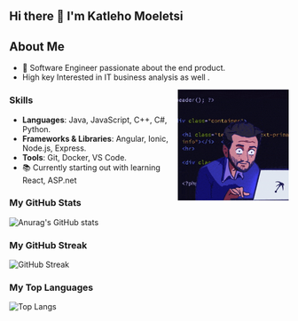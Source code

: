 ## Hi there 👋 I'm Katleho Moeletsi



## About Me
- 🌟 Software Engineer passionate about the end product.
- High key Interested in IT business analysis as well .
<img align="right" alt="Coding" width="200" src="https://github.com/KatlehoMoeletsi/KatlehoMoeletsi/raw/main/200w.gif">



### Skills

- **Languages**: Java, JavaScript, C++, C#, Python.
- **Frameworks & Libraries**: Angular, Ionic, Node.js, Express.
- **Tools**: Git, Docker, VS Code.
-  📚 Currently starting out with learning React, ASP.net 

### My GitHub Stats
![Anurag's GitHub stats](https://github-readme-stats.vercel.app/api?username=KatlehoMoeletsi&show_icons=true&hide_title=true&count_private=true&hide=prs&theme=radical)

### My GitHub Streak
![GitHub Streak](https://github-readme-streak-stats.herokuapp.com/?user=KatlehoMoeletsi&theme=radical)

### My Top Languages
![Top Langs](https://github-readme-stats.vercel.app/api/top-langs/?username=KatlehoMoeletsi&layout=compact&theme=radical)

